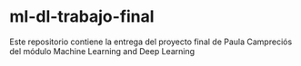 # ml-dl-trabajo-final
Este repositorio contiene la entrega del proyecto final de Paula Campreciós del módulo Machine Learning and Deep Learning
